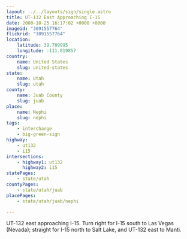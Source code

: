```yaml
---
layout: ../../layouts/sign/single.astro
title: UT-132 East Approaching I-15
date: 2008-10-25 16:17:02 +0000 +0000
imageid: "3091557764"
flickrid: "3091557764"
location:
    latitude: 39.709995
    longitude: -111.819857
country:
    name: United States
    slug: united-states
state:
    name: Utah
    slug: utah
county:
    name: Juab County
    slug: juab
place:
    name: Nephi
    slug: nephi
tags:
    - interchange
    - big-green-sign
highway:
    - ut132
    - i15
intersections:
    - highway1: ut132
      highway2: i15
statePages:
    - state/utah
countyPages:
    - state/utah/juab
placePages:
    - state/utah/juab/nephi

---
```

UT-132 east approaching I-15.  Turn right for I-15 south to Las Vegas (Nevada); straight for I-15 north to Salt Lake, and UT-132 east to Manti.